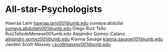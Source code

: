 # All-star-Psychologists
Hawraa Lami hawraa.lami001@umb.edu
sumaya abdullai sumaya.abdullahi001@umb.edu
Diego Ruiz Tello RuizTellodeMenese001umb.edu
Alejandro Gomez-Catano alejandro.gomez001@umb.edu
Kianna Savage kianna.savage001@umb.edu
Jaeden Scott-Massey j.scottmassey001@umb.edu
